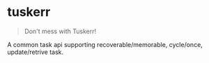 # tuskerr

>Don't mess with Tuskerr!

A common task api supporting recoverable/memorable, cycle/once, update/retrive task.



